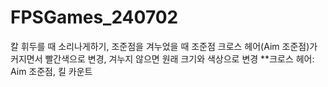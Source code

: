 # FPSGames_240702
칼 휘두를 때 소리나게하기, 조준점을 겨누었을 때 조준점 크로스 헤어(Aim 조준점)가 커지면서 빨간색으로 변경, 겨누지 않으면 원래 크기와 색상으로 변경 **크로스 헤어: Aim 조준점, 킬 카운트
